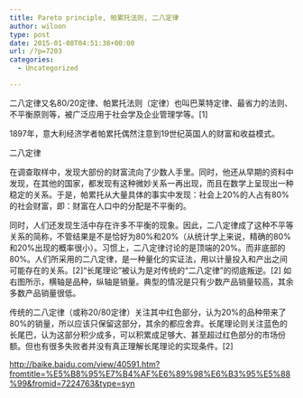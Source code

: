 ```yaml
---
title: Pareto principle, 帕累托法则, 二八定律
author: wiloon
type: post
date: 2015-01-08T04:51:38+00:00
url: /?p=7203
categories:
  - Uncategorized

---
```

二八定律又名80/20定律、帕累托法则（定律）也叫巴莱特定律、最省力的法则、不平衡原则等，被广泛应用于社会学及企业管理学等。[1]

1897年，意大利经济学者帕累托偶然注意到19世纪英国人的财富和收益模式。

二八定律
  
在调查取样中，发现大部份的财富流向了少数人手里。同时，他还从早期的资料中发现，在其他的国家，都发现有这种微妙关系一再出现，而且在数学上呈现出一种稳定的关系。于是，帕累托从大量具体的事实中发现：社会上20%的人占有80%的社会财富，即：财富在人口中的分配是不平衡的。
  
同时，人们还发现生活中存在许多不平衡的现象。因此，二八定律成了这种不平等关系的简称，不管结果是不是恰好为80%和20%（从统计学上来说，精确的80%和20%出现的概率很小）。习惯上，二八定律讨论的是顶端的20%。而非底部的80%。人们所采用的二八定律，是一种量化的实证法，用以计量投入和产出之间可能存在的关系。[2]“长尾理论”被认为是对传统的“二八定律”的彻底叛逆。[2] 如右图所示，横轴是品种，纵轴是销量。典型的情况是只有少数产品销量较高，其余多数产品销量很低。
  
传统的二八定律（或称20/80定律）关注其中红色部分，认为20%的品种带来了80%的销量，所以应该只保留这部分，其余的都应舍弃。长尾理论则关注蓝色的长尾巴，认为这部分积少成多，可以积累成足够大、甚至超过红色部分的市场份额。但也有很多失败者并没有真正理解长尾理论的实现条件。[2]

http://baike.baidu.com/view/40591.htm?fromtitle=%E5%B8%95%E7%B4%AF%E6%89%98%E6%B3%95%E5%88%99&fromid=7224763&type=syn